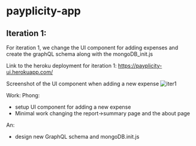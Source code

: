 # payplicity-app

## Iteration 1:
For iteration 1, we change the UI component for adding expenses and create the graphQL schema along with the mongoDB_init.js

Link to the heroku deployment for iteration 1:
https://payplicity-ui.herokuapp.com/

Screenshot of the UI component when adding a new expense
![iter1](https://cdn.discordapp.com/attachments/770761149716234261/873370306100748288/new.PNG)

Work:
Phong:
+ setup UI component for adding a new expense
+ Minimal work changing the report->summary page and the about page

An:
+ design new GraphQL schema and mongoDB.init.js


